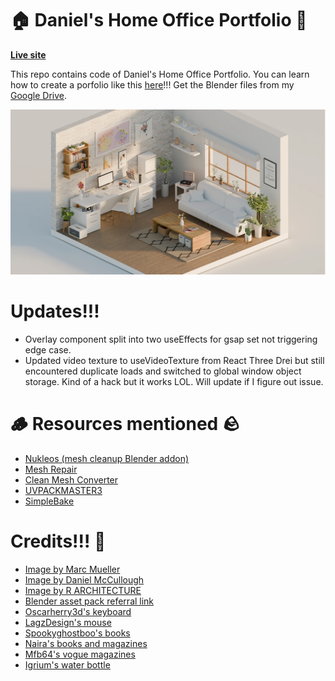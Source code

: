 # 🏠 Daniel's Home Office Portfolio 💼

**[Live site](https://daniels-architects.com/)**

This repo contains code of Daniel's Home Office Portfolio. You can learn how to create a porfolio like this [here](https://youtu.be/aNJN8h_QsPA)!!! Get the Blender files from my [Google Drive](https://drive.google.com/file/d/1i8vPLDbOWoC_U8DXnRTY_-FqcOF3w0SO/view?usp=sharing).

![Page screenshot](public/media/og-image.webp?raw=true "Page screenshot")

# Updates!!!

- Overlay component split into two useEffects for gsap set not triggering edge case.
- Updated video texture to useVideoTexture from React Three Drei but still encountered duplicate loads and switched to global window object storage. Kind of a hack but it works LOL. Will update if I figure out issue.

# 🪵 Resources mentioned 🪨

- [Nukleos (mesh cleanup Blender addon)](https://www.youtube.com/watch?v=fTYhSvOolvk)
- [Mesh Repair](https://extensions.blender.org/add-ons/mesh-repair-tools/)
- [Clean Mesh Converter](https://nanomanpro.gumroad.com/l/sxerq)
- [UVPACKMASTER3](https://uvpackmaster.com/)
- [SimpleBake](https://blendermarket.com/products/simplebake---simple-pbr-and-other-baking-in-blender-2)

# Credits!!! 💖

- [Image by Marc Mueller](https://www.pexels.com/photo/man-sitting-in-front-of-computer-380769/)
- [Image by Daniel McCullough](https://unsplash.com/photos/person-drafting-on-blueprint--FPFq_trr2Y)
- [Image by R ARCHITECTURE](https://unsplash.com/photos/black-wooden-table-and-chairs-wDDfbanbhl8)
- [Blender asset pack referral link](https://blendermarket.com/products/interior-models?ref=603)
- [Oscarherry3d's keyboard](https://sketchfab.com/3d-models/keyboard-66f5ca31bf154c82ae5284a32a362a4e)
- [LagzDesign's mouse](https://sketchfab.com/3d-models/computer-mouse-low-poly-95eb7d0363bb4db79bd50168280ea1c7)
- [Spookyghostboo's books](https://sketchfab.com/3d-models/variety-of-books-9ecd80af3b7e4cd59efb4c141511a55b)
- [Naira's books and magazines](https://sketchfab.com/3d-models/books-and-magazines-d0b76eada5bd495abcdfb2b20e6f7ee6)
- [Mfb64's vogue magazines](https://sketchfab.com/3d-models/vogue-magazines-bf47eea601784059aa52f2929a0c9ada)
- [Igrium's water bottle](https://sketchfab.com/3d-models/water-bottle-885543a7679c4026abbd6499185caf08)
